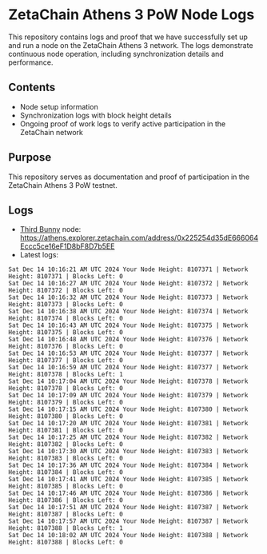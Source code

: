 # ZetaChain Athens 3 PoW Node Logs
This repository contains logs and proof that we have successfully set up and run a node on the ZetaChain Athens 3 network. The logs demonstrate continuous node operation, including synchronization details and performance.

## Contents
- Node setup information
- Synchronization logs with block height details
- Ongoing proof of work logs to verify active participation in the ZetaChain network

## Purpose
This repository serves as documentation and proof of participation in the ZetaChain Athens 3 PoW testnet.

## Logs

- [Third Bunny](https://thirdbunny.xyz/) node: https://athens.explorer.zetachain.com/address/0x225254d35dE666064Eccc5ce16eF1D8bF8D7b5EE
- Latest logs:
```
Sat Dec 14 10:16:21 AM UTC 2024 Your Node Height: 8107371 | Network Height: 8107371 | Blocks Left: 0
Sat Dec 14 10:16:27 AM UTC 2024 Your Node Height: 8107372 | Network Height: 8107372 | Blocks Left: 0
Sat Dec 14 10:16:32 AM UTC 2024 Your Node Height: 8107373 | Network Height: 8107373 | Blocks Left: 0
Sat Dec 14 10:16:38 AM UTC 2024 Your Node Height: 8107374 | Network Height: 8107374 | Blocks Left: 0
Sat Dec 14 10:16:43 AM UTC 2024 Your Node Height: 8107375 | Network Height: 8107375 | Blocks Left: 0
Sat Dec 14 10:16:48 AM UTC 2024 Your Node Height: 8107376 | Network Height: 8107376 | Blocks Left: 0
Sat Dec 14 10:16:53 AM UTC 2024 Your Node Height: 8107377 | Network Height: 8107377 | Blocks Left: 0
Sat Dec 14 10:16:59 AM UTC 2024 Your Node Height: 8107377 | Network Height: 8107378 | Blocks Left: 1
Sat Dec 14 10:17:04 AM UTC 2024 Your Node Height: 8107378 | Network Height: 8107378 | Blocks Left: 0
Sat Dec 14 10:17:09 AM UTC 2024 Your Node Height: 8107379 | Network Height: 8107379 | Blocks Left: 0
Sat Dec 14 10:17:15 AM UTC 2024 Your Node Height: 8107380 | Network Height: 8107380 | Blocks Left: 0
Sat Dec 14 10:17:20 AM UTC 2024 Your Node Height: 8107381 | Network Height: 8107381 | Blocks Left: 0
Sat Dec 14 10:17:25 AM UTC 2024 Your Node Height: 8107382 | Network Height: 8107382 | Blocks Left: 0
Sat Dec 14 10:17:30 AM UTC 2024 Your Node Height: 8107383 | Network Height: 8107383 | Blocks Left: 0
Sat Dec 14 10:17:36 AM UTC 2024 Your Node Height: 8107384 | Network Height: 8107384 | Blocks Left: 0
Sat Dec 14 10:17:41 AM UTC 2024 Your Node Height: 8107385 | Network Height: 8107385 | Blocks Left: 0
Sat Dec 14 10:17:46 AM UTC 2024 Your Node Height: 8107386 | Network Height: 8107386 | Blocks Left: 0
Sat Dec 14 10:17:51 AM UTC 2024 Your Node Height: 8107387 | Network Height: 8107387 | Blocks Left: 0
Sat Dec 14 10:17:57 AM UTC 2024 Your Node Height: 8107387 | Network Height: 8107388 | Blocks Left: 1
Sat Dec 14 10:18:02 AM UTC 2024 Your Node Height: 8107388 | Network Height: 8107388 | Blocks Left: 0
```
